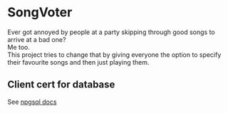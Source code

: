 # SongVoter 
Ever got annoyed by people at a party skipping through good songs to arrive at a bad one?  
Me too.  
This project tries to change that by giving everyone the option to specify their favourite songs and then just playing them.


## Client cert for database
See [npgsql docs](https://www.npgsql.org/doc/security.html#client-certificates)

